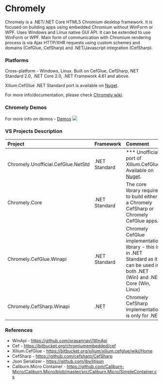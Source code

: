 # Chromely
Chromely is a .NET/.NET Core HTML5 Chromium desktop framework. It is focused on building apps using embedded Chromium without WinForm or WPF. Uses Windows and Linux native GUI API. It can be extended to use WinForm or WPF. Main form of communication with Chromium rendering process is via Ajax HTTP/XHR requests using custom schemes and domains (CefGlue, CefSharp) and .NET/Javascript integration (CefSharp).

### Platforms
Cross-platform - Windows, Linux. Built on CefGlue, CefSharp, NET Standard 2.0, .NET Core 2.0, .NET Framework 4.61 and above.

Xilium.CefGlue .NET Standard port is available on [Nuget](https://www.nuget.org/packages/Chromely.Unofficial.CefGlue.NetStd/).

For more info/documentation, please check [Chromely wiki](https://github.com/mattkol/Chromely/wiki).

### Chromely Demos 
For more info on demos - [Demos](https://github.com/mattkol/Chromely/wiki/Demos)
![](https://github.com/mattkol/Chromely/blob/master/Screenshots/Cefsharp/chromely_cefsharp_index_info.png)


### VS Projects Description 
| Project | Framework| Comment |
| :---         |     :---      | :--- |
| Chromely.Unofficial.CefGlue.NetStd   | .NET Standard    | *** Unofficial port of Xilium.CefGlue. Available on [Nuget](https://www.nuget.org/packages/Chromely.Unofficial.CefGlue.NetStd/).    |
| Chromely.Core    | .NET Standard       |   The core library required to build either a Chromely CefSharp or Chromely CefGlue apps.    |
| Chromely.CefGlue.Winapi    | .NET Standard        | Chromely CefGlue implementation library - this is in .NET Standard as it can be used in both .NET (Win) and .NET Core (Win, Linux)     |
| Chromely.CefSharp.Winapi     | .NET       | Chromely CefSharp implementation is only for .NET     |

### References
* WinApi - https://github.com/prasannavl/WinApi
* Cef - https://bitbucket.org/chromiumembedded/cef
* Xilium.CefGlue - https://bitbucket.org/xilium/xilium.cefglue/wiki/Home
* CefSharp - https://github.com/cefsharp/CefSharp
* Json Serializer - https://github.com/lbv/litjson
* Caliburn.Micro Container - https://github.com/Caliburn-Micro/Caliburn.Micro/blob/master/src/Caliburn.Micro/SimpleContainer.cs

